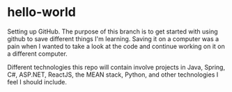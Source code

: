 # hello-world
Setting up GitHub.
The purpose of this branch is to get started with using github to save different things I'm learning. Saving it on a computer was a pain when I wanted to take a look at the code and continue working on it on a different computer.

Different technologies this repo will contain involve projects in Java, Spring, C#, ASP.NET, ReactJS, the MEAN stack, Python, and other technologies I feel I should include.
